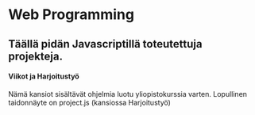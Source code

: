 # Web Programming

## Täällä pidän Javascriptillä toteutettuja projekteja.

#### Viikot ja Harjoitustyö<br>
Nämä kansiot sisältävät ohjelmia luotu yliopistokurssia varten. Lopullinen taidonnäyte on project.js (kansiossa Harjoitustyö)
